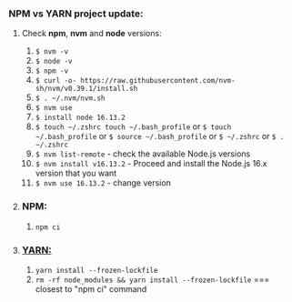 ### NPM vs YARN project update:
1. Check **npm**, **nvm** and **node** versions:
   1. ```$ nvm -v```
   2. ```$ node -v```
   3. ```$ npm -v```
   4. ```$ curl -o- https://raw.githubusercontent.com/nvm-sh/nvm/v0.39.1/install.sh```
   5. ```$ . ~/.nvm/nvm.sh```
   6. ```$ nvm use```
   7. ```$ install node 16.13.2```
   8. ```$ touch ~/.zshrc touch ~/.bash_profile``` or ```$ touch ~/.bash_profile``` or ```$ source ~/.bash_profile``` or ```$ ~/.zshrc``` or ```$ . ~/.zshrc```
   9. ```$ nvm list-remote``` - check the available Node.js versions
   10. ```$ nvm install v16.13.2``` - Proceed and install the Node.js 16.x version that you want
   11. ```$ nvm use 16.13.2``` - change version

2. ### NPM:
   1. ```npm ci```

3. ### [YARN:](https://stackoverflow.com/questions/58482655/what-is-the-closest-to-npm-ci-in-yarn)
   1. ```yarn install --frozen-lockfile```
   2. ```rm -rf node_modules && yarn install --frozen-lockfile``` === closest to "npm ci" command